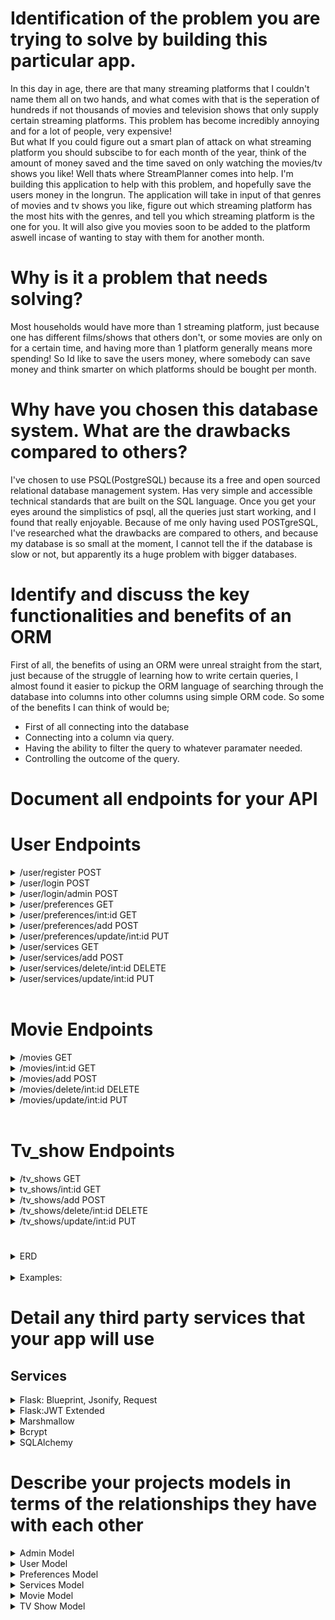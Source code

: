# Identification of the problem you are trying to solve by building this particular app.

In this day in age, there are that many streaming platforms that I couldn't name them all on two hands, and what comes with that is the seperation of hundreds if not thousands of movies and television shows that only supply certain streaming platforms. This problem has become incredibly annoying and for a lot of people, very expensive! 
<br>
But what If you could figure out a smart plan of attack on what streaming platform you should subscibe to for each month of the year, think of the amount of money saved and the time saved on only watching the movies/tv shows you like! Well thats where StreamPlanner comes into help. I'm building this application to help with this problem, and hopefully save the users money in the longrun. The application will take in input of that genres of movies and tv shows you like, figure out which streaming platform has the most hits with the genres, and tell you which streaming platform is the one for you. It will also give you movies soon to be added to the platform aswell incase of wanting to stay with them for another month. 

# Why is it a problem that needs solving?

Most households would have more than 1 streaming platform, just because one has different films/shows that others don't, or some movies are only on for a certain time, and having more than 1 platform generally means more spending! So Id like to save the users money, where somebody can save money and think smarter on which platforms should be bought per month.

# Why have you chosen this database system. What are the drawbacks compared to others?

I've chosen to use PSQL(PostgreSQL) because its a free and open sourced relational database management system. Has very simple and accessible technical standards that are built on the SQL language. Once you get your eyes around the simplistics of psql, all the queries just start working, and I found that really enjoyable. Because of me only having used POSTgreSQL, I've researched what the drawbacks are compared to others, and because my database is so small at the moment, I cannot tell the if the database is slow or not, but apparently its a huge problem with bigger databases.

# Identify and discuss the key functionalities and benefits of an ORM

First of all, the benefits of using an ORM were unreal straight from the start, just because of the struggle of learning how to write certain queries, I almost found it easier to pickup the ORM language of searching through the database into columns into other columns using simple ORM code. So some of the benefits I can think of would be;
- First of all connecting into the database
- Connecting into a column via query.
- Having the ability to filter the query to whatever paramater needed.
- Controlling the outcome of the query.

# Document all endpoints for your API

# User Endpoints
<details>
<summary>/user/register POST</summary>

Starts off with loading the user schema, which has the information required to create a user. From there we create the user with a query, this query also has an if statement which will only go off if the username is already in use. The same route is done witht he email.

If the user puts in all a new username and email, following with passsword,dob,country, the user will be created.

Once created a token is created for the user with the time of the code given: 1 day.
</details>
<details>
<summary>/user/login POST</summary>

Loads the user schema just like the route above. IF statement is prompted for username and password. The user needs to be in the database to pass this process. If you type in the wrong username or password, you will get an error telling you have the wrong details. If you type in a username and password thats on the database you will be given a token to proceed.
</details>
<details>
<summary>/user/login/admin POST</summary>

Different from the above routes, this one is for admin users. No register available for this action, only hardcoded logins available. 

Starts of getting the information from the admin schema. Same run through as a user, but now its with the Admin tag. If not correct details gives errors. Once logged in you will recieve a token which has the ability to add/delete/update certain controllers.
</details>
<details>
<summary>/user/preferences GET</summary>

JWT token needed, whatever token is linked with the user will have access to the preferences settings.
This route will query all the preferences attatched to the users token, and return it in jsonify.
</details>
<details>
<summary>/user/preferences/int:id GET</summary>

Because I don't want users being able to add to the database, I call for JWT, for all of my instances with authentication I use "@jwt_required()" which makes sure the only user who is allowed to add to this is the ones with "Admin" token. If you do not have the admin token, you will be given an permission error.

Works the same as above, but only queries the ID attatched to the route.
</details>
<details>
<summary>/user/preferences/add POST </summary>

Starts off the route with JWT authentication, in this case its only asking for a user token. If you don't have a user token you will get an error. 

Opening up the preference schema with the load functions (request.json) then into the model "Preference" where all of the fields "Action, adventure, comedy, fantasy, horror, mystery, drama, science_fiction" can be added. Then the database adds the post, commits it then dumps it with jsonify.
</details>
<details>
<summary>/user/preferences/update/int:id PUT</summary>
 TO BE ADDED
</details>
<details>
<summary>/user/services GET</summary>

Querys all of the data in services, then dumps it with jsonify.
</details>
<details>
<summary>/user/services/add POST</summary>

Because I don't want users being able to add to the database, I call for JWT, for all of my instances with authentication I use "@jwt_required()" which makes sure the only user who is allowed to add to this is the ones with "Admin" token. If you do not have the admin token, you will be given an permission error.

Next up is loading the services schema to get the information. Once thats done, the route opens up the Services model, and the needed information about the model to post. the name, price and description. Once this information is loaded up, its added and committed, then dumped using jsonify.
</details>
<details>
<summary>/user/services/delete/int:id DELETE</summary>

Same as above route, needing the admin token, so JWT is authenticating this route aswell. Once connected with an admin token, once adding the ID to the route e.g www.streamplanner.com/services/delete/5, it will delete the ID attatched to the service_id, this being service_id #5. Once the route has been successfully executed, its deleted the service_id from the database, committing and saving the server and prompting with a message of "Movie had been deleted..."
</details>
<details>
<summary>/user/services/update/int:id PUT</summary>

Admin token needed again, JWT authentication. Once connected, fields are loaded with the service schema, then the fields that need to be placed in the put request. "Name, price, description" onces submitted, the route is committed and published by jsonify.
</details>
<br>

# Movie Endpoints
<details>
<summary>/movies GET</summary>

Because this route doesnt need to be authenticated, I haven't put jwt_required. Anybody can view the database for movies. 

If a user wants to search via the movies route with custom parameters, I've added in query strings, eg. movies?genre=Comedy, If you type something out of the three parameters, it will come up with an error.

Apart from that, the movies list is queried by the model, and dumped via jsonify and movies_schema.
</details>
<details>
<summary>/movies/int:id GET </summary>

Same as above, but no query strings, and works only with IDs, for search purposes only. movies/3 would responed with the movie id relating to 3.
</details>
<details>
<summary>/movies/add POST </summary>

As talked about above, JWT is called upon for authentication, because I don't want everybody to have the ability to add to the database, only admin tokens have the privelege. If an admin token isn't provided here, you'll get a permission error.

Once an acceptable admin token is provided, the movie schema loads with a json request, once inside the schema, we have access to the Movie model, where the fields of the movie are asked for the post. Fields include "Title, genre, genre, and service_id". Admins have access to the services list, therefor can add the service_id to the movie.

Once thats completed, the movie is added to the database, committed, then returned with a jsonify of the movie_schema.
</details>
<details>
<summary>/movies/delete/int:id DELETE</summary>

Same as POST, authentication required by an admin, once accepted in, the movie is deleted via what movie_id is published in the route. If an ID is prompted in the route thats not in the database, an error "movie not found" will prompt. Once an acceptable ID is provided, the movie is deleted with the session delete into session committing to the database, with a prompt of "Movie has been deleted.."
</details>
<details>
<summary>/movies/update/int:id PUT</summary>

Admin token needed again, JWT authentication. Once connected, fields are loaded with the service schema, then the fields that need to be placed in the put request. "title, genre, date_added, and service id" onces submitted, the route is committed and published by jsonify.
</details>
<br>

# Tv_show Endpoints
<details>
<summary>/tv_shows GET</summary>

Because this route doesnt need to be authenticated, I haven't put jwt_required. Anybody can view the database for movies. 

If a user wants to search via the movies route with custom parameters, I've added in query strings, eg. movies?genre=Comedy, If you type something out of the three parameters, it will come up with an error.

Apart from that, the tv_show list is queried by the model, and dumped via jsonify and tv_shows_schema.
</details>
<details>
<summary>tv_shows/int:id GET </summary>

Same as above, but no query strings, and works only with IDs, for search purposes only. tv_show/3 would responed with the tv_show id relating to 3.
</details>
<details>
<summary>/tv_shows/add POST </summary>

As talked about above, JWT is called upon for authentication, because I don't want everybody to have the ability to add to the database, only admin tokens have the privelege. If an admin token isn't provided here, you'll get a permission error.

Once an acceptable admin token is provided, the tv_show schema loads with a json request, once inside the schema, we have access to the TV Show model, where the fields of the movie are asked for the post. Fields include "Title, genre, genre, and service_id". Admins have access to the services list, therefor can add the service_id to the tv_show.

Once thats completed, the tv_show is added to the database, committed, then returned with a jsonify of the tv_show_schema.
</details>
<details>
<summary>/tv_shows/delete/int:id DELETE</summary>

Same as POST, authentication required by an admin, once accepted in, the tv_show is deleted via what tv_show_id is published in the route. If an ID is prompted in the route thats not in the database, an error "tv_show not found" will prompt. Once an acceptable ID is provided, the tv_show is deleted with the session delete into session committing to the database, with a prompt of "TV show has been deleted.."
</details>
<details>
<summary>/tv_shows/update/int:id PUT</summary>
<br>
Admin token needed again, JWT authentication. Once connected, fields are loaded with the service schema, then the fields that need to be placed in the put request. "title, genre, date_added, and service id" onces submitted, the route is committed and published by jsonify.
</details>

#

<details>
<summary>ERD</summary>
![ERD](/screenshots/ERD.png)

The USERS table in my ERD is the starting block for this API, without the user theres no point in the database. The users details all have a part to play in the product, especially when one to many relationship with the Preference table, the preferences for each user allows the database to store seperate data for each user and what types of movies/tv shows via genre they like. The structure of StreamPlanner truly runs of what types of genre the user likes.

The Movie and TV Show tables are spitting images of eachother apart from the PrimaryKeys. They both need to be a part of the database, all streaming services do is produce tv shows/movies for you, and this is our way of doing that. But each of these movie IDs and TV IDs need a service provider, thats where the one to many relationship comes from, the Services table. An admin of the database has access to addding a service tag to each movie, and this service tag is what makes the application, shows you where the movies/tv shows are available and for what price.
</details>
<br>

<details>
<summary>Examples:</summary>
![image](screenshots/examplemovie.png)
![image](screenshots/exampletv.png)
</details>

#

# Detail any third party services that your app will use

## Services
<details>
<summary>Flask: Blueprint, Jsonify, Request</summary>

Blueprint
 - has been used in all of my controllers, without Blueprint, my routes would struggle to find the right way to be published. After registering each controller with a seperate url, I'm then given access to the ability of decorating my route.

Jsonify
- has been used in all of my controllers. Jsonify is used to serialize my data into "Javascript Object Notation" then wraps it in a response object. To simplify this, it turns my data into a more readable data.

Request
- Has been used in all of my controllers, have used it in all my of query strings, request is the function that sending all the data to the server, so without this function, I'm in a world of pain. Request was also used in all of the load functions 'request.json' same again this is doing the same function, but turning it into json.

</details>
<details>
<summary>Flask:JWT Extended</summary>

Create Access Token
- Creating an access token is the way of authenticating what kind of user you are, and who you are, Create access token is used when creating a user, this users id gets attatched to a token for a maximum of 1day at a time. Same thing works for the admin, generating a token will give a access token just for admins. 

JWT manager
- Is a key part to my database, all of the controllers are authenticated via a token. JWT manager makes storing and retrieving these said tokens easier. 

JWT required
- Is the other side of the access token, authenticating with JWT required is making sure all of the desired routes that I think need authentication have it. So calling for JWT required gives me the ability to add that step forward on only allowing certain users in. I've used this in all of my POST and PUT methods, some others, but mainly them. Mainly for authentication for the admin token.

Get JWT Identity
- Another side of the authentication proccess, this is the method of how you authenticate if the admin token is correct or not, (Well thats how I've been using it). Authenticates the token to make sure only "Admin" tokens are allowed into the route.

</details>
<details>
<summary>Marshmallow</summary>

- I've used Marshmallow system in Flask to create all of my Schemas. Marshmallow validates my data and helps my data with organization.

</details>
<details>
<summary>Bcrypt</summary>

- Bcrypt is used for encypting the users passwords, it encryps with a hashing proccess called upon with "generate_password_hash", this stores the password in the database with a hashed password, so just incase a data leak or potential hacking in the system, the users passwords are safe and encrypted.

</details>
<details>
<summary>SQLAlchemy</summary>

- this library is the absolute backbone of this API, its the joining product of my database and my code. Its the main ORM of my product and it cannot run without it. 
</details>

# Describe your projects models in terms of the relationships they have with each other

<details>
<summary>Admin Model</summary>

This model is very simple, is linked with nothing else in the database.

Admin_ID = a Integer which is the primary key, this id has access to all of the adding/deleting/updating features on streamplanner.

Username = only one admin, so the username will always be admin.
 
password = is hidden with the bcrypt library.
</details>
<details>
<summary> User Model </summary>

This model steps it up a little bit, most of the data saved in the database will link up in someway down the path.

User_id = the primary key, this ID is the way you will be starting the linking proccess to Streamplanner.
I decided not to add first and last name to this model as it's not needed, no point asking for something thats not needed.

Username is a unique string that links the username to the users account.

Email adress is also a unique string that is a pivital part of the sign up, an email address is a good way of authenticating who the user is incase of loss of password, or loss of username. Its also a great way of notifiying a user on up coming movies/tv shows.

password = is hidden with the bcrypt library.

dob is a way of authenticating age, incase for later on down the path If movies that have an age description on them, we can filter out the movies/tv shows. e.g If a Movie Is MA15+, and the user is only 14 years of age, it wont show these types of movies.

Country is also another way of authenticating, but for this case where you are in the world, at the moment all the streaming services are the ones only located in Australia, or the ones available for Australians. But potentially one day I can filter the ones not available in your area.
 
</details>

<details>
<summary>Preferences Model</summary>

Preference_id  is the primary key this key will be used to link the preferences with the user, then onto the final product.

The next 8 parts of the model are all types of genres [Action, Adventure, Comedy, Fantasy, Horror, Mystery, Drama, Science Fiction] which are all true/false factors (boolean) this is to show what genres you like and dont like, this data is what helps produce the final product on what streaming platforms you should go with.

The User_id is the ForeignKey of the preferences model, this is the way of linking the user to the preferences.
</details>
<details>
<summary>Services Model</summary>

Because of the way the API is structured, the streaming services have an ID and are only accessible via the admin, so all of the services are attatched to a "Service_id", This ID is the primary key for the services model, and a pivital part of my API.

The name of the service is a mandatory part of the service model, you can't pick which service you want without knowing the name.

The price column was added incase the user had a price range they wanted to work with.

Description column was added for a short little bio, or later on down the track added for what parts of the world its available in.
</details>
<details>
<summary>Movie Model</summary>

Movie_ID is the primary key for the movie model, this ID is the linking factor for the movie titles generically.

Title is the name of the movie

Genre, now this is a major column for my API, this genre links with the booleans in the preferences to produce what services you should buy. If the movie is a Comedy, and you like comedy movies/tv shows, this will show all the movies/tvshows on the database with the comedy genre.

Date_added, is there for the feature of what date the film came out, plus a bonus of potentially adding in a futures or an up coming route which shows movies/tvshows that are coming out.

Service_id, the ForeignKey for the movie table, this ID is linked with the service provider of which the movie is currently on, and will show in the final product.
</details>
<details>
<summary>TV Show Model</summary>

Tv_show_ID is the primary key for the TVSHOW model, this ID is the linking factor for the tv shows titles generically.

Title is the name of the tv show

Genre, now this is a major column for my API, this genre links with the booleans in the preferences to produce what services you should buy. If the tv show is a Comedy, and you like comedy movies/tv shows, this will show all the movies/tvshows on the database with the comedy genre.

Date_added, is there for the feature of what date the film came out, plus a bonus of potentially adding in a futures or an up coming route which shows movies/tvshows that are coming out.

Service_id, the ForeignKey for the tv show table, this ID is linked with the service provider of which the tv show is currently on, and will show in the final product.
</details>




